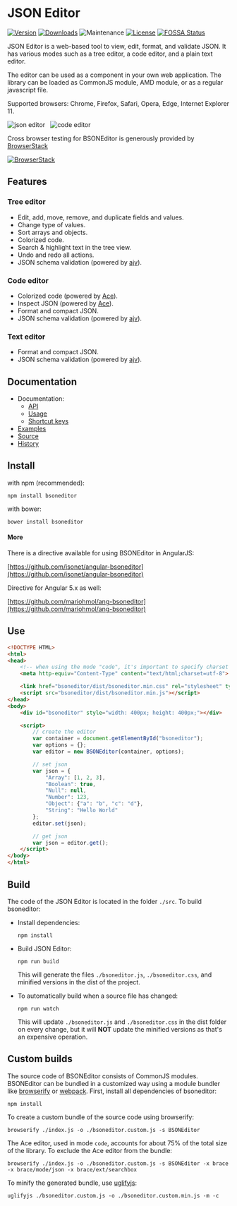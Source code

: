 # JSON Editor

[![Version](https://img.shields.io/npm/v/bsoneditor.svg)](https://www.npmjs.com/package/bsoneditor)
[![Downloads](https://img.shields.io/npm/dm/bsoneditor.svg)](https://www.npmjs.com/package/bsoneditor)
![Maintenance](https://img.shields.io/maintenance/yes/2018.svg)
[![License](https://img.shields.io/github/license/Fonger/bsoneditor.svg)](https://github.com/Fonger/bsoneditor/blob/master/LICENSE)
[![FOSSA Status](https://app.fossa.io/api/projects/git%2Bgithub.com%2Fjosdejong%2Fbsoneditor.svg?type=shield)](https://app.fossa.io/projects/git%2Bgithub.com%2Fjosdejong%2Fbsoneditor?ref=badge_shield)

JSON Editor is a web-based tool to view, edit, format, and validate JSON.
It has various modes such as a tree editor, a code editor, and a plain text
editor.

The editor can be used as a component in your own web application. The library
can be loaded as CommonJS module, AMD module, or as a regular javascript file.

Supported browsers: Chrome, Firefox, Safari, Opera, Edge, Internet Explorer 11.

<img alt="json editor" src="https://raw.github.com/Fonger/bsoneditor/master/misc/bsoneditor.png"> &nbsp; <img alt="code editor" src="https://raw.github.com/Fonger/bsoneditor/master/misc/codeeditor.png">

Cross browser testing for BSONEditor is generously provided by <a href="https://www.browserstack.com" target="_blank">BrowserStack</a>

<a href="https://www.browserstack.com" target="_blank"><img alt="BrowserStack" src="https://raw.github.com/Fonger/bsoneditor/master/misc/browserstack.png"></a>

## Features

### Tree editor
- Edit, add, move, remove, and duplicate fields and values.
- Change type of values.
- Sort arrays and objects.
- Colorized code.
- Search & highlight text in the tree view.
- Undo and redo all actions.
- JSON schema validation (powered by [ajv](https://github.com/epoberezkin/ajv)).

### Code editor
- Colorized code (powered by [Ace](https://ace.c9.io)).
- Inspect JSON (powered by [Ace](https://ace.c9.io)).
- Format and compact JSON.
- JSON schema validation (powered by [ajv](https://github.com/epoberezkin/ajv)).

### Text editor
- Format and compact JSON.
- JSON schema validation (powered by [ajv](https://github.com/epoberezkin/ajv)).


## Documentation

- Documentation:
  - [API](https://github.com/Fonger/bsoneditor/tree/master/docs/api.md)
  - [Usage](https://github.com/Fonger/bsoneditor/tree/master/docs/usage.md)
  - [Shortcut keys](https://github.com/Fonger/bsoneditor/tree/master/docs/shortcut_keys.md)
- [Examples](https://github.com/Fonger/bsoneditor/tree/master/examples)
- [Source](https://github.com/Fonger/bsoneditor)
- [History](https://github.com/Fonger/bsoneditor/blob/master/HISTORY.md)


## Install

with npm (recommended):

    npm install bsoneditor

with bower:

    bower install bsoneditor


#### More


There is a directive available for using BSONEditor in AngularJS:

[https://github.com/isonet/angular-bsoneditor](https://github.com/isonet/angular-bsoneditor)

Directive for Angular 5.x as well:

[https://github.com/mariohmol/ang-bsoneditor](https://github.com/mariohmol/ang-bsoneditor)


## Use

```html
<!DOCTYPE HTML>
<html>
<head>
    <!-- when using the mode "code", it's important to specify charset utf-8 -->
    <meta http-equiv="Content-Type" content="text/html;charset=utf-8">

    <link href="bsoneditor/dist/bsoneditor.min.css" rel="stylesheet" type="text/css">
    <script src="bsoneditor/dist/bsoneditor.min.js"></script>
</head>
<body>
    <div id="bsoneditor" style="width: 400px; height: 400px;"></div>

    <script>
        // create the editor
        var container = document.getElementById("bsoneditor");
        var options = {};
        var editor = new BSONEditor(container, options);

        // set json
        var json = {
            "Array": [1, 2, 3],
            "Boolean": true,
            "Null": null,
            "Number": 123,
            "Object": {"a": "b", "c": "d"},
            "String": "Hello World"
        };
        editor.set(json);

        // get json
        var json = editor.get();
    </script>
</body>
</html>
```


## Build

The code of the JSON Editor is located in the folder `./src`. To build 
bsoneditor:

- Install dependencies:

  ```
  npm install
  ```

- Build JSON Editor:

  ```
  npm run build
  ```

  This will generate the files `./bsoneditor.js`, `./bsoneditor.css`, and  
  minified versions in the dist of the project.

- To automatically build when a source file has changed:

  ```
  npm run watch
  ```

  This will update `./bsoneditor.js` and `./bsoneditor.css` in the dist folder
  on every change, but it will **NOT** update the minified versions as that's
  an expensive operation.


## Custom builds

The source code of BSONEditor consists of CommonJS modules. BSONEditor can be bundled in a customized way using a module bundler like [browserify](http://browserify.org/) or [webpack](http://webpack.github.io/). First, install all dependencies of bsoneditor:

    npm install

To create a custom bundle of the source code using browserify:

    browserify ./index.js -o ./bsoneditor.custom.js -s BSONEditor

The Ace editor, used in mode `code`, accounts for about 75% of the total
size of the library. To exclude the Ace editor from the bundle:

    browserify ./index.js -o ./bsoneditor.custom.js -s BSONEditor -x brace -x brace/mode/json -x brace/ext/searchbox

To minify the generated bundle, use [uglifyjs](https://github.com/mishoo/UglifyJS2):

    uglifyjs ./bsoneditor.custom.js -o ./bsoneditor.custom.min.js -m -c

